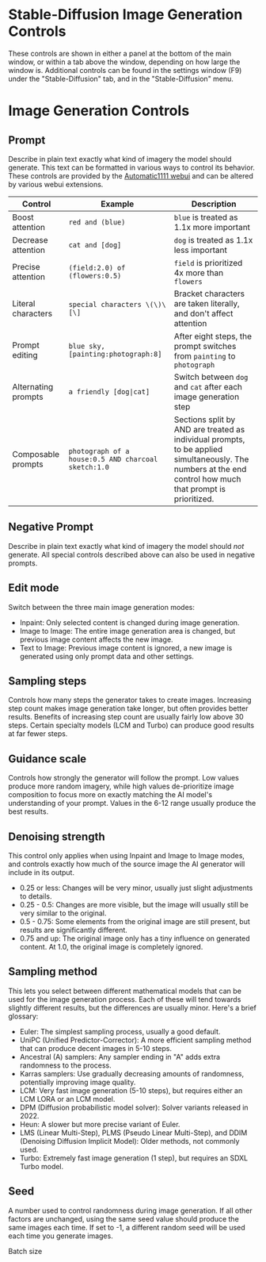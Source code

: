 # Stable-Diffusion Image Generation Controls
These controls are shown in either a panel at the bottom of the main window, or within a tab above the window, depending on how large the window is.  Additional controls can be found in the settings window (F9) under the "Stable-Diffusion" tab, and in the "Stable-Diffusion" menu.

# Image Generation Controls

## Prompt
Describe in plain text exactly what kind of imagery the model should generate. This text can be formatted in various ways to control its behavior. These controls are provided by the [Automatic1111 webui](https://github.com/AUTOMATIC1111/stable-diffusion-webui/wiki/Features) and can be altered by various webui extensions.

| Control             | Example                                             | Description                                                                                                                                                |
|---------------------|-----------------------------------------------------|------------------------------------------------------------------------------------------------------------------------------------------------------------|
| Boost attention     | `red and (blue)`                                    | `blue` is treated as 1.1x more important                                                                                                                   |
| Decrease attention  | `cat and [dog]`                                     | `dog` is treated as 1.1x less important                                                                                                                    |
| Precise attention   | `(field:2.0) of (flowers:0.5)`                      | `field` is prioritized 4x more than `flowers`                                                                                                              |
| Literal characters  | `special characters \(\)\[\]`                       | Bracket characters are taken literally, and don't affect attention                                                                                         |
| Prompt editing      | `blue sky, [painting:photograph:8]`                 | After eight steps, the prompt switches from `painting` to `photograph`                                                                                     |
| Alternating prompts | `a friendly [dog\|cat]`                             | Switch between `dog` and `cat` after each image generation step                                                                                            |
| Composable prompts  | `photograph of a house:0.5 AND charcoal sketch:1.0` | Sections split by AND are treated as individual prompts, to be applied simultaneously. The numbers at the end control how much that prompt is prioritized. |

## Negative Prompt
Describe in plain text exactly what kind of imagery the model should *not* generate. All special controls described above can also be used in negative prompts.

## Edit mode
Switch between the three main image generation modes:
- Inpaint: Only selected content is changed during image generation.
- Image to Image: The entire image generation area is changed, but previous image content affects the new image.
- Text to Image: Previous image content is ignored, a new image is generated using only prompt data and other settings.

## Sampling steps
Controls how many steps the generator takes to create images. Increasing step count makes image generation take longer, but often provides better results.  Benefits of increasing step count are usually fairly low above 30 steps. Certain specialty models (LCM and Turbo) can produce good results at far fewer steps.

## Guidance scale
Controls how strongly the generator will follow the prompt. Low values produce more random imagery, while high values de-prioritize image composition to focus more on exactly matching the AI model's understanding of your prompt.  Values in the 6-12 range usually produce the best results.

## Denoising strength
This control only applies when using Inpaint and Image to Image modes, and controls exactly how much of the source image the AI generator will include in its output.
- 0.25 or less: Changes will be very minor, usually just slight adjustments to details.
- 0.25 - 0.5: Changes are more visible, but the image will usually still be very similar to the original.
- 0.5 - 0.75: Some elements from the original image are still present, but results are significantly different.
- 0.75 and up: The original image only has a tiny influence on generated content. At 1.0, the original image is completely ignored.

## Sampling method
This lets you select between different mathematical models that can be used for the image generation process. Each of these will tend towards slightly different results, but the differences are usually minor. Here's a brief glossary:
- Euler: The simplest sampling process, usually a good default.
- UniPC (Unified Predictor-Corrector): A more efficient sampling method that can produce decent images in 5-10 steps.
- Ancestral (A) samplers: Any sampler ending in "A" adds extra randomness to the process.
- Karras samplers: Use gradually decreasing amounts of randomness, potentially improving image quality.
- LCM: Very fast image generation (5-10 steps), but requires either an LCM LORA or an LCM model.
- DPM (Diffusion probabilistic model solver): Solver variants released in 2022.
- Heun: A slower but more precise variant of Euler.
- LMS (Linear Multi-Step), PLMS (Pseudo Linear Multi-Step), and DDIM (Denoising Diffusion Implicit Model): Older methods, not commonly used.
- Turbo: Extremely fast image generation (1 step), but requires an SDXL Turbo model.

## Seed
A number used to control randomness during image generation.  If all other factors are unchanged, using the same seed value should produce the same images each time. If set to -1, a different random seed will be used each time you generate images.

Batch size 